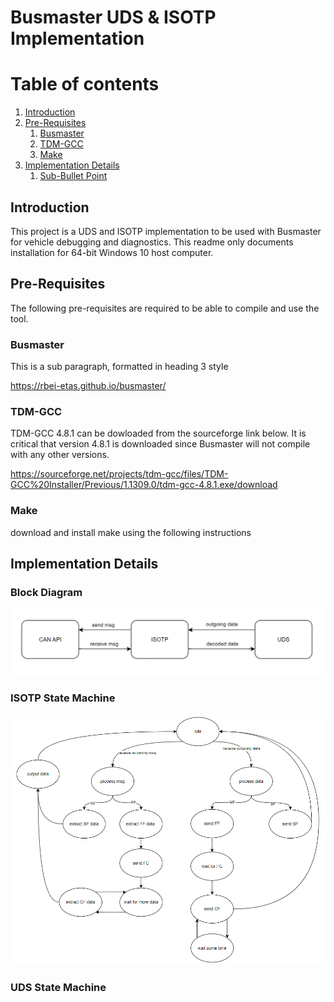
# Busmaster UDS & ISOTP Implementation


# Table of contents
1. [Introduction](#bullet1)
2. [Pre-Requisites](#bullet2)
    1. [Busmaster](#bullet2-subBullet1)
    2. [TDM-GCC](#bullet2-subBullet2)
    3. [Make](#bullet2-subBullet3)
3. [Implementation Details](#bullet3)
    1. [Sub-Bullet Point](#bullet3-subBullet1)

## Introduction <a name="bullet1"></a>
This project is a UDS and ISOTP implementation to be used with Busmaster for vehicle debugging and diagnostics. This readme only documents installation for 64-bit Windows 10 host computer.

## Pre-Requisites <a name="bullet2"></a>
The following pre-requisites are required to be able to compile and use the tool.

### Busmaster <a name="bullet2-subBullet1"></a>
This is a sub paragraph, formatted in heading 3 style

https://rbei-etas.github.io/busmaster/

### TDM-GCC <a name="bullet2-subBullet2"></a>

TDM-GCC 4.8.1 can be dowloaded from the sourceforge link below. It is critical that version 4.8.1 is downloaded since Busmaster will not compile with any other versions.

https://sourceforge.net/projects/tdm-gcc/files/TDM-GCC%20Installer/Previous/1.1309.0/tdm-gcc-4.8.1.exe/download

### Make <a name="bullet2-subBullet3"></a>
download and install make using the following instructions

## Implementation Details <a name="bullet3"></a>

### Block Diagram <a name="bullet3-subBullet1"></a>

![alt text](docs/blockDiagram.png)

### ISOTP State Machine <a name="bullet3-subBullet2"></a>

![alt text](docs/isotpSM.png)

### UDS State Machine <a name="bullet3-subBullet3"></a>
